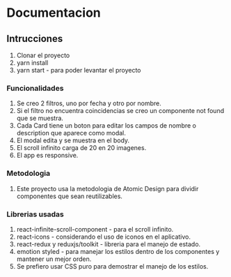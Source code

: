 # Documentacion

## Intrucciones

1. Clonar el proyecto
2. yarn install
3. yarn start - para poder levantar el proyecto

### Funcionalidades

1. Se creo 2 filtros, uno por fecha y otro por nombre.
2. Si el filtro no encuentra coincidencias se creo un componente not found que se muestra.
3. Cada Card tiene un boton para editar los campos de nombre o description que aparece como modal.
4. El modal edita y se muestra en el body.
5. El scroll infinito carga de 20 en 20 imagenes.
6. El app es responsive.

### Metodologia

1. Este proyecto usa la metodologia de Atomic Design para dividir componentes que sean reutilizables.

### Librerias usadas

1. react-infinite-scroll-component - para el scroll infinito.
2. react-icons - considerando el uso de iconos en el aplicativo.
3. react-redux y reduxjs/toolkit - libreria para el manejo de estado.
4. emotion styled - para manejar los estilos dentro de los componentes y mantener un mejor orden.
5. Se prefiero usar CSS puro para demostrar el manejo de los estilos.
